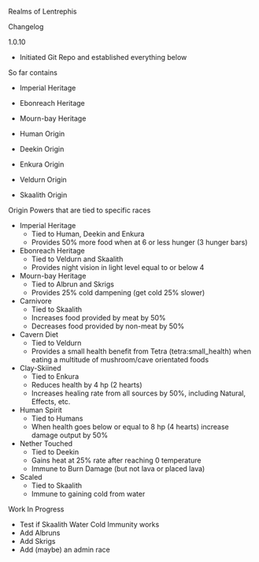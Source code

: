 Realms of Lentrephis

Changelog

1.0.10
+ Initiated Git Repo and established everything below

So far contains 
+ Imperial Heritage
+ Ebonreach Heritage
+ Mourn-bay Heritage

+ Human Origin 
+ Deekin Origin 
+ Enkura Origin 
+ Veldurn Origin 
+ Skaalith Origin 

Origin Powers that are tied to specific races
+ Imperial Heritage
  - Tied to Human, Deekin and Enkura
  - Provides 50% more food when at 6 or less hunger (3 hunger bars)
+ Ebonreach Heritage
  - Tied to Veldurn and Skaalith
  - Provides night vision in light level equal to or below 4
+ Mourn-bay Heritage
  - Tied to Albrun and Skrigs
  - Provides 25% cold dampening (get cold 25% slower)
+ Carnivore
  -  Tied to Skaalith
  -  Increases food provided by meat by 50%
  -  Decreases food provided by non-meat by 50%
+ Cavern Diet
  - Tied to Veldurn
  - Provides a small health benefit from Tetra (tetra:small_health) when eating a multitude of mushroom/cave orientated foods
+ Clay-Skiined
  - Tied to Enkura
  - Reduces health by 4 hp (2 hearts)
  - Increases healing rate from all sources by 50%, including Natural, Effects, etc.
+ Human Spirit
  - Tied to Humans
  - When health goes below or equal to 8 hp (4 hearts) increase damage output by 50%
+ Nether Touched
  - Tied to Deekin
  - Gains heat at 25% rate after reaching 0 temperature
  - Immune to Burn Damage (but not lava or placed lava)
+ Scaled
  - Tied to Skaalith
  - Immune to gaining cold from water


Work In Progress
+ Test if Skaalith Water Cold Immunity works
+ Add Albruns
+ Add Skrigs
+ Add (maybe) an admin race